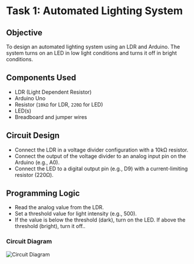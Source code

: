 # Task 1: Automated Lighting System

## Objective

To design an automated lighting system using an LDR and Arduino. The system turns on an LED in low light conditions and turns it off in bright conditions.

## Components Used

- LDR (Light Dependent Resistor)
- Arduino Uno
- Resistor (`10kΩ` for LDR, `220Ω` for LED)
- LED(s)
- Breadboard and jumper wires

## Circuit Design

- Connect the LDR in a voltage divider configuration with a 10kΩ resistor.
- Connect the output of the voltage divider to an analog input pin on the Arduino (e.g., A0).
- Connect the LED to a digital output pin (e.g., D9) with a current-limiting resistor (220Ω).

## Programming Logic

- Read the analog value from the LDR.
- Set a threshold value for light intensity (e.g., 500).
- If the value is below the threshold (dark), turn on the LED. If above the threshold (bright), turn it off..

### Circuit Diagram

![Circuit Diagram](CircuitDiagram.png)
